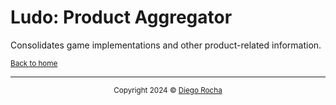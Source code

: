 # Ludo: Product Aggregator

Consolidates game implementations and other product-related information.

<sup>[Back to home](../../README.md)</sup>

---

<p style="text-align: center;" align="center">
  <sub>Copyright 2024 © <a href="https://www.linkedin.com/in/dhsrocha">Diego Rocha</a></sub>
</p>
